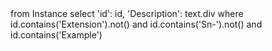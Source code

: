 <fql>
from
	Instance
select
	'id': id, 'Description': text.div
where
    id.contains('Extension').not()
    and id.contains('Sn-').not()
    and id.contains('Example')
</fql>

<script>
$(document).ready(function () {
    const queryString = window.location.search || "?version=current";

    // Detect if we're in unpublished preview mode (i.e., using .page.md links)
    const isUnpublished = window.location.pathname.includes(".page.md");
    const pageSuffix = isUnpublished ? ".page.md" : "";

    // Convert {{guide-title}} into a URL-safe format
    const guideTitleUrl = "{{guide-title}}"
        .replace(/[^a-zA-Z0-9 ]/g, "")
        .replace(/\s+/g, "-");

    const profileBase = `https://simplifier.net/guide/${guideTitleUrl}/home/examples/profile-examples/`;

    const $table = $("table.table-bordered");
    if ($table.length === 0) return;

    $table.find("tbody tr").each(function () {
        const $cells = $(this).find("td");
        if ($cells.length === 0) return;

        const $resourceCell = $cells.eq(0);
        const resourceName = $resourceCell.text().trim();

        if (!resourceName || resourceName.toLowerCase() === "coding") return;

        // Remove sub-elements like .clinicalStatus
        const baseResource = resourceName.split(".")[0];

        const url = `${profileBase}${baseResource}${pageSuffix}${queryString}`;
        $resourceCell.html(`<a href="${url}" target="_blank">${resourceName}</a>`);
    });
});
</script>